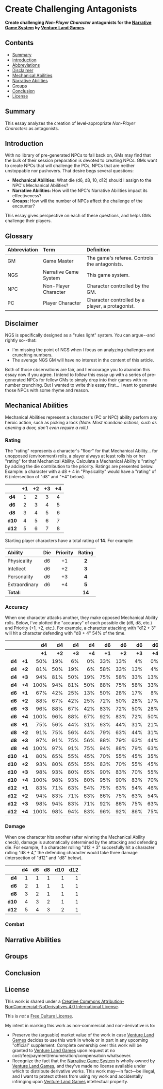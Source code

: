 ﻿Create Challenging Antagonists
==============================

__Create challenging _Non-Player Character_ antagonists for the [Narrative Game System](http://rpg.drivethrustuff.com/product/128522/NGS-The-Narrative-Game-System) by [Venture Land Games](http://www.venturelandgames.com).__



Contents
--------

* [Summary](#summary)
* [Introduction](#introduction)
* [Abbreviations](#abbreviations)
* [Disclaimer](#disclaimer)
* [Mechanical Abilities](#mechanical-abilities)
* [Narrative Abilities](#narrative-abilities)
* [Groups](#groups)
* [Conclusion](#conclusion)
* [License](#license)



Summary
-------

This essay analyzes the creation of level-appropriate _Non-Player Characters_ as antagonists.



Introduction
------------

With no library of pre-generated NPCs to fall back on, GMs may find that the bulk of their session preparation is devoted to creating NPCs. GMs want to create NPCs that will challenge the PCs, NPCs that are neither unstoppable nor pushovers. That desire begs several questions:

* __Mechanical Abilities:__ What die (d6, d8, 10, d12) should I assign to the NPC's Mechanical Abilities?
* __Narrative Abilities:__ How will the NPC's Narrative Abilities impact its effectiveness?
* __Groups:__ How will the number of NPCs affect the challenge of the encounter?

This essay gives perspective on each of these questions, and helps GMs challenge their players.



Glossary
--------

|Abbreviation|Term                 |Definition                                      |
|:-----------|:--------------------|:-----------------------------------------------|
|GM          |Game Master          |The game's referee. Controls the antagonists.   |
|NGS         |Narrative Game System|This game system.                               |
|NPC         |Non-Player Character |Character controlled by the GM.                 |
|PC          |Player Character     |Character controlled by a player, a protagonist.|



Disclaimer
----------

NGS is specifically designed as a "rules light" system. You can argue--and rightly so--that:

* I'm missing the point of NGS when I focus on analyzing challenges and crunching numbers.
* The average NGS GM will have no interest in the content of this article.

Both of those observations are fair, and I encourage you to abandon this essay now if you agree. I intend to follow this essay up with a series of pre-generated NPCs for fellow GMs to simply drop into their games with no number crunching. But I wanted to write this essay first... I want to  generate those NPCs with some rhyme and reason.



Mechanical Abilities
--------------------

Mechanical Abilities represent a character's (PC or NPC) ability perform any heroic action, such as picking a lock _(Note: Most mundane actions, such as opening a door, don't even require a roll.)_

### Rating

The "rating" represents a character's "floor" for that Mechanical Ability... for unopposed (environment) rolls, a player always at least rolls his or her "rating" for that Mechanical Ability.
Calculate a Mechanical Ability's "rating" by adding the die contribution to the priority. Ratings are presented below. Example: a character with a d8 + 4 in "Physicality" would have a "rating" of 6 (intersection of "d8" and "+4" below).

|       |  +1  |  +2  |  +3  |  +4  |
|:-----:|:----:|:----:|:----:|:----:|
| __d4__|   1  |   2  |   3  |   4  |
| __d6__|   2  |   3  |   4  |   5  |
| __d8__|   3  |   4  |   5  |   6  |
|__d10__|   4  |   5  |   6  |   7  |
|__d12__|   5  |   6  |   7  |   8  |

Starting player characters have a total rating of __14__. For example:

|   Ability       | Die | Priority|Rating|
|:----------------|:---:|:-------:|:----:|
|  Physicality    | d6  |   +1    | __2__|
|  Intellect      | d6  |   +2    | __3__|
|  Personality    | d6  |   +3    | __4__|
|  Extraordinary  | d6  |   +4    | __5__|
|__Total:__       |     |         |__14__|

### Accuracy

When one character attacks another, they make opposed Mechanical Ability rolls. Below, I've plotted the "accuracy" of each possible die (d6, d8, etc.) and Priority (+1, +2, etc.). For example, a character attacking with "d12 + 3" will hit a character defending with "d8 + 4" 54% of the time.

|          |      |   d4   |  d4   |  d4   |  d4   |  d6   |  d6   |  d6   |  d6   |  d8   |  d8   |  d8   |  d8   |  d10  |  d10  |  d10  |  d10  |  d12  |  d12  |  d12  |  d12  |
|---------:|-----:|-------:|------:|------:|------:|------:|------:|------:|------:|------:|------:|------:|------:|------:|------:|------:|------:|------:|------:|------:|------:|
|          |      | __+1__ |__+2__ |__+3__ |__+4__ |__+1__ |__+2__ |__+3__ |__+4__ |__+1__ |__+2__ |__+3__ |__+4__ |__+1__ |__+2__ |__+3__ |__+4__ |__+1__ |__+2__ |__+3__ |__+4__ |
|  __d4__  |__+1__|   50%  |  19%  |   6%  |   0%  |  33%  |  13%  |   4%  |   0%  |  25%  |   9%  |   3%  |   0%  |  20%  |   8%  |   3%  |   0%  |  17%  |   6%  |   2%  |   0%  |
|  __d4__  |__+2__|   81%  |  50%  |  19%  |   6%  |  58%  |  33%  |  13%  |   4%  |  44%  |  25%  |   9%  |   3%  |  35%  |  20%  |   8%  |   3%  |  29%  |  17%  |   6%  |   2%  |
|  __d4__  |__+3__|   94%  |  81%  |  50%  |  19%  |  75%  |  58%  |  33%  |  13%  |  56%  |  44%  |  25%  |   9%  |  45%  |  35%  |  20%  |   8%  |  38%  |  29%  |  17%  |   6%  |
|  __d4__  |__+4__|  100%  |  94%  |  81%  |  50%  |  88%  |  75%  |  58%  |  33%  |  69%  |  56%  |  44%  |  25%  |  55%  |  45%  |  35%  |  20%  |  46%  |  38%  |  29%  |  17%  |
|  __d6__  |__+1__|   67%  |  42%  |  25%  |  13%  |  50%  |  28%  |  17%  |   8%  |  38%  |  21%  |  13%  |   6%  |  30%  |  17%  |  10%  |   5%  |  25%  |  14%  |   8%  |   4%  |
|  __d6__  |__+2__|   88%  |  67%  |  42%  |  25%  |  72%  |  50%  |  28%  |  17%  |  56%  |  38%  |  21%  |  13%  |  45%  |  30%  |  17%  |  10%  |  38%  |  25%  |  14%  |   8%  |
|  __d6__  |__+3__|   96%  |  88%  |  67%  |  42%  |  83%  |  72%  |  50%  |  28%  |  69%  |  56%  |  38%  |  21%  |  55%  |  45%  |  30%  |  17%  |  46%  |  38%  |  25%  |  14%  |
|  __d6__  |__+4__|  100%  |  96%  |  88%  |  67%  |  92%  |  83%  |  72%  |  50%  |  79%  |  69%  |  56%  |  38%  |  65%  |  55%  |  45%  |  30%  |  54%  |  46%  |  38%  |  25%  |
|  __d8__  |__+1__|   75%  |  56%  |  44%  |  31%  |  63%  |  44%  |  31%  |  21%  |  50%  |  33%  |  23%  |  16%  |  40%  |  26%  |  19%  |  13%  |  33%  |  22%  |  16%  |  10%  |
|  __d8__  |__+2__|   91%  |  75%  |  56%  |  44%  |  79%  |  63%  |  44%  |  31%  |  67%  |  50%  |  33%  |  23%  |  55%  |  40%  |  26%  |  19%  |  46%  |  33%  |  22%  |  16%  |
|  __d8__  |__+3__|   97%  |  91%  |  75%  |  56%  |  88%  |  79%  |  63%  |  44%  |  77%  |  67%  |  50%  |  33%  |  65%  |  55%  |  40%  |  26%  |  54%  |  46%  |  33%  |  22%  |
|  __d8__  |__+4__|  100%  |  97%  |  91%  |  75%  |  94%  |  88%  |  79%  |  63%  |  84%  |  77%  |  67%  |  50%  |  74%  |  65%  |  55%  |  40%  |  63%  |  54%  |  46%  |  33%  |
| __d10__  |__+1__|   80%  |  65%  |  55%  |  45%  |  70%  |  55%  |  45%  |  35%  |  60%  |  45%  |  35%  |  26%  |  50%  |  36%  |  28%  |  21%  |  42%  |  30%  |  23%  |  18%  |
| __d10__  |__+2__|   93%  |  80%  |  65%  |  55%  |  83%  |  70%  |  55%  |  45%  |  74%  |  60%  |  45%  |  35%  |  64%  |  50%  |  36%  |  28%  |  54%  |  42%  |  30%  |  23%  |
| __d10__  |__+3__|   98%  |  93%  |  80%  |  65%  |  90%  |  83%  |  70%  |  55%  |  81%  |  74%  |  60%  |  45%  |  72%  |  64%  |  50%  |  36%  |  63%  |  54%  |  42%  |  30%  |
| __d10__  |__+4__|  100%  |  98%  |  93%  |  80%  |  95%  |  90%  |  83%  |  70%  |  88%  |  81%  |  74%  |  60%  |  79%  |  72%  |  64%  |  50%  |  70%  |  63%  |  54%  |  42%  |
| __d12__  |__+1__|   83%  |  71%  |  63%  |  54%  |  75%  |  63%  |  54%  |  46%  |  67%  |  54%  |  46%  |  38%  |  58%  |  46%  |  38%  |  30%  |  50%  |  38%  |  31%  |  25%  |
| __d12__  |__+2__|   94%  |  83%  |  71%  |  63%  |  86%  |  75%  |  63%  |  54%  |  78%  |  67%  |  54%  |  46%  |  70%  |  58%  |  46%  |  38%  |  62%  |  50%  |  38%  |  31%  |
| __d12__  |__+3__|   98%  |  94%  |  83%  |  71%  |  92%  |  86%  |  75%  |  63%  |  84%  |  78%  |  67%  |  54%  |  77%  |  70%  |  58%  |  46%  |  69%  |  62%  |  50%  |  38%  |
| __d12__  |__+4__|  100%  |  98%  |  94%  |  83%  |  96%  |  92%  |  86%  |  75%  |  90%  |  84%  |  78%  |  67%  |  83%  |  77%  |  70%  |  58%  |  75%  |  69%  |  62%  |  50%  |

### Damage

When one character hits another (after winning the Mechanical Ability check), damage is automatically determined by the attacking and defending die. For example, if a character rolling "d12 + 3" succesfully hit a character rolling "d8 + 4," the defending character would take three damage (intersection of "d12" and "d8" below).

|       | d4  | d6  | d8  | d10 | d12 |
|------:|----:|----:|----:|----:|----:|
| __d4__|  1  |  1  |  1  |  1  |  1  |
| __d6__|  2  |  1  |  1  |  1  |  1  |
| __d8__|  3  |  2  |  1  |  1  |  1  |
|__d10__|  4  |  3  |  2  |  1  |  1  |
|__d12__|  5  |  4  |  3  |  2  |  1  |

### Combat



Narrative Abilities
-------------------



Groups
------



Conclusion
----------



License
-------

This work is shared under a [Creative Commons Attribution-NonCommercial-NoDerivatives 4.0 International License](http://creativecommons.org/licenses/by-nc-nd/4.0/).

This is _not_ a [Free Culture License](https://creativecommons.org/freeworks/).

My intent in marking this work as non-commercial and non-derivative is to:

* Preserve the (arguable) market value of the work in case [Venture Land Games](http://www.venturelandgames.com) decides to use this work in whole or in part in any upcoming "official" supplement. Complete ownership over this work will be granted to [Venture Land Games](http://www.venturelandgames.com) upon request at no cost/fee/payment/renumeration/compensatoin whatsoever.
* Recognize the fact that the [Narrative Game System](http://rpg.drivethrustuff.com/product/128522/NGS-The-Narrative-Game-System) is wholly-owned by [Venture Land Games](http://www.venturelandgames.com), and they've made no license available under which to distribute derivative works. This work may&mdash;in fact&mdash;be illegal, and I want to protect others from using my work and accidentally infringing upon [Venture Land Games](http://www.venturelandgames.com) intellectual property.